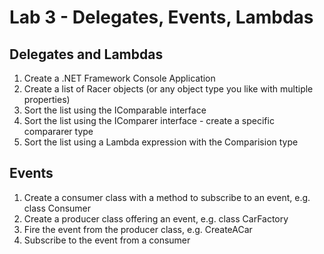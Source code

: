 # Lab 3 - Delegates, Events, Lambdas

## Delegates and Lambdas

1. Create a .NET Framework Console Application
2. Create a list of Racer objects (or any object type you like with multiple properties)
3. Sort the list using the IComparable interface
4. Sort the list using the IComparer interface - create a specific compararer type
5. Sort the list using a Lambda expression with the Comparision type

## Events

1. Create a consumer class with a method to subscribe to an event, e.g. class Consumer
2. Create a producer class offering an event, e.g. class CarFactory
3. Fire the event from the producer class, e.g. CreateACar
4. Subscribe to the event from a consumer

